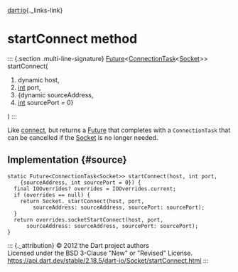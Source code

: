 [dart:io](../../dart-io/dart-io-library){._links-link}

startConnect method
===================

::: {.section .multi-line-signature}
[Future](../../dart-async/future-class)\<[ConnectionTask](../connectiontask-class)\<[Socket](../socket-class)\>\>
startConnect(

1.  dynamic host,
2.  [int](../../dart-core/int-class) port,
3.  {dynamic sourceAddress,
4.  [int](../../dart-core/int-class) sourcePort = 0}

)
:::

Like [connect](connect), but returns a
[Future](../../dart-async/future-class) that completes with a
`ConnectionTask` that can be cancelled if the [Socket](../socket-class)
is no longer needed.

Implementation {#source}
--------------

``` {.language-dart data-language="dart"}
static Future<ConnectionTask<Socket>> startConnect(host, int port,
    {sourceAddress, int sourcePort = 0}) {
  final IOOverrides? overrides = IOOverrides.current;
  if (overrides == null) {
    return Socket._startConnect(host, port,
        sourceAddress: sourceAddress, sourcePort: sourcePort);
  }
  return overrides.socketStartConnect(host, port,
      sourceAddress: sourceAddress, sourcePort: sourcePort);
}
```

::: {._attribution}
© 2012 the Dart project authors\
Licensed under the BSD 3-Clause \"New\" or \"Revised\" License.\
<https://api.dart.dev/stable/2.18.5/dart-io/Socket/startConnect.html>
:::
